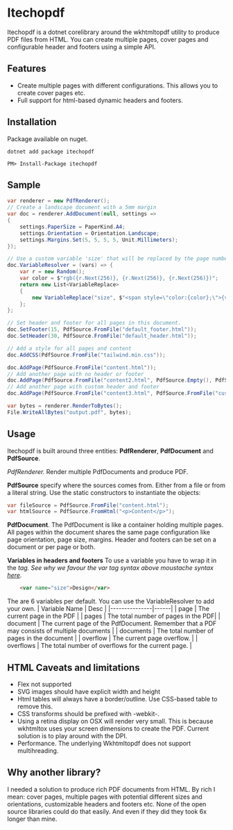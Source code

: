 # Itechopdf 
Itechopdf  is a dotnet corelibrary around the wkhtmltopdf utility to produce PDF files from HTML. You can create multiple pages, cover pages and configurable header and footers using a simple API.

## Features
 * Create multiple pages with different configurations. This allows you to create cover pages etc.
 * Full support for html-based dynamic headers and footers.

## Installation
Package available on nuget.
```
dotnet add package itechopdf 
```
```
PM> Install-Package itechopdf 
```
## Sample

```csharp
var renderer = new PdfRenderer();
// Create a landscape document with a 5mm margin
var doc = renderer.AddDocument(null, settings => 
{
    settings.PaperSize = PaperKind.A4;
    settings.Orientation = Orientation.Landscape;
    settings.Margins.Set(5, 5, 5, 5, Unit.Millimeters);
});

// Use a custom variable 'size' that will be replaced by the page number with a random color
doc.VariableResolver = (vars) => {
    var r = new Random();
    var color = $"rgb({r.Next(256)}, {r.Next(256)}, {r.Next(256)})";
    return new List<VariableReplace> 
    { 
        new VariableReplace("size", $"<span style=\"color:{color};\">{vars.Page}</span>")
    };
};

// Set header and footer for all pages in this document. 
doc.SetFooter(15, PdfSource.FromFile("default_footer.html"));
doc.SetHeader(30, PdfSource.FromFile("default_header.html"));

// Add a style for all pages and content
doc.AddCSS(PdfSource.FromFile("tailwind.min.css"));

doc.AddPage(PdfSource.FromFile("content.html"));
// Add another page with no header or footer
doc.AddPage(PdfSource.FromFile("content2.html", PdfSource.Empty(), PdfSource.Empty()));
// Add another page with custom header and footer
doc.AddPage(PdfSource.FromFile("content3.html", PdfSource.FromFile("custom_header.html"), PdfSource.FromFile("custom_footer.html)));

var bytes = renderer.RenderToBytes();
File.WriteAllBytes("output.pdf", bytes);
```

## Usage
Itechopdf is built around three entities: **PdfRenderer**, **PdfDocument** and **PdfSource**.

**PdfRenderer*.* Render multiple PdfDocuments and produce PDF.

**PdfSource** specify where the sources comes from. Either from a file or from a literal string. Use the static constructors to instantiate the objects:
```csharp
var fileSource = PdfSource.FromFile("content.html");
var htmlSource = PdfSource.FromHtml("<p>Content</p>");
```
**PdfDocument**. The PdfDocument is like a container holding multiple pages. All pages within the document shares the same page configuration like page orientation, page size, margins. Header and footers can be set on a document or per page or both.

**Variables in headers and footers**
To use a variable you have to wrap it in the <var> tag. See why we favour the var tag syntax above moustache syntax [here](https://github.com/itechodev/itechopdf/issues/11).
    
```html
    <var name="size">Design</var>
```
The are 6 variables per default. You can use the VariableResolver to add your own.
| Variable Name | Desc |
|---------------|------|
| page | The current page in the PDF |
| pages | The total number of pages in the PDF|
| document | The current page of the PdfDocument. Remember that a PDF may consists of multiple documents |
| documents | The total number of pages in the document |
| overflow | The current page overflow.  |
| overflows | The total number of overflows for the current page. |

## HTML Caveats and limitations
* Flex not supported
* SVG images should have explicit width and height
* Html tables will always have a border/outline. Use CSS-based table to remove this.
* CSS transforms should be prefixed with -webkit-.
* Using a retina display on OSX will render very small. This is because wkhtmltox uses your screen dimensions to create the PDF. Current solution is to play around with the DPI.
* Performance. The underlying Wkhtmltopdf does not support multihreading. 

## Why another library?
I needed a solution to produce rich PDF documents from HTML. By rich I mean: cover pages, multiple pages with potential different sizes and orientations, customizable headers and footers etc. None of the open source libraries could do that easily. And even if they did they took 6x longer than mine. 


